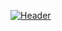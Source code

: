 [![Header](https://github.com/hedgehogscods/hedgehogscods/blob/main/assets/CraftyRichEthiopianwolf-mobile.gif)](https://vk.com/heritage57)
